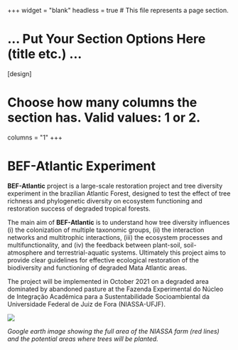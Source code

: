 +++
widget = "blank"
headless = true  # This file represents a page section.

# ... Put Your Section Options Here (title etc.) ...

[design]
  # Choose how many columns the section has. Valid values: 1 or 2.
  columns = "1"
+++

# BEF-Atlantic Experiment

**BEF-Atlantic** project is a large-scale restoration project and tree diversity experiment in the brazilian Atlantic Forest, designed to test the effect of tree richness and phylogenetic diversity on ecosystem functioning and restoration success of degraded tropical forests.

The main aim of **BEF-Atlantic** is to understand how tree diversity influences (i) the colonization of multiple taxonomic groups, (ii) the interaction networks and multitrophic interactions, (iii) the ecosystem processes and multifunctionality, and (iv) the feedback between plant-soil, soil-atmosphere and terrestrial-aquatic systems. Ultimately this project aims to provide clear guidelines for effective ecological restoration of the biodiversity and functioning of degraded Mata Atlantic areas.

The project will be implemented in October 2021 on a degraded area dominated by abandoned pasture at the Fazenda Experimental do Núcleo de Integração Acadêmica para a Sustentabilidade Socioambiental da Universidade Federal de Juiz de Fora (NIASSA-UFJF).


![](/desenho/body_files/BEF.jpg)

*Google earth image showing the full area of the NIASSA farm (red lines) and the potential
areas where trees will be planted.*
